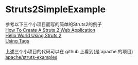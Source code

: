 # Struts2SimpleExample
参考以下三个小项目而写的简单的Struts2的例子   
[How To Create A Struts 2 Web Application](http://struts.apache.org/getting-started/how-to-create-a-struts2-web-application.html)   
[Hello World Using Struts 2](http://struts.apache.org/getting-started/hello-world-using-struts2.html)   
[Using Tags](http://struts.apache.org/getting-started/using-tags.html)

上述三个小项目的代码可以在 github 上看到(是 apache 的项目)   
[apache/struts-examples](https://github.com/apache/struts-examples/graphs/contributors)